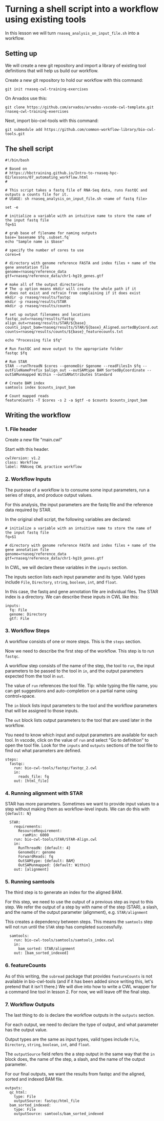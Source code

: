 # Turning a shell script into a workflow using existing tools

In this lesson we will turn `rnaseq_analysis_on_input_file.sh` into a workflow.

## Setting up

We will create a new git repository and import a library of existing
tool definitions that will help us build our workflow.

Create a new git repository to hold our workflow with this command:

```
git init rnaseq-cwl-training-exercises
```

On Arvados use this:

```
git clone https://github.com/arvados/arvados-vscode-cwl-template.git rnaseq-cwl-training-exercises
```

Next, import bio-cwl-tools with this command:

```
git submodule add https://github.com/common-workflow-library/bio-cwl-tools.git
```

## The shell script

```
#!/bin/bash

# Based on
# https://hbctraining.github.io/Intro-to-rnaseq-hpc-O2/lessons/07_automating_workflow.html
#

# This script takes a fastq file of RNA-Seq data, runs FastQC and outputs a counts file for it.
# USAGE: sh rnaseq_analysis_on_input_file.sh <name of fastq file>

set -e

# initialize a variable with an intuitive name to store the name of the input fastq file
fq=$1

# grab base of filename for naming outputs
base=`basename $fq .subset.fq`
echo "Sample name is $base"

# specify the number of cores to use
cores=4

# directory with genome reference FASTA and index files + name of the gene annotation file
genome=rnaseq/reference_data
gtf=rnaseq/reference_data/chr1-hg19_genes.gtf

# make all of the output directories
# The -p option means mkdir will create the whole path if it
# does not exist and refrain from complaining if it does exist
mkdir -p rnaseq/results/fastqc
mkdir -p rnaseq/results/STAR
mkdir -p rnaseq/results/counts

# set up output filenames and locations
fastqc_out=rnaseq/results/fastqc
align_out=rnaseq/results/STAR/${base}_
counts_input_bam=rnaseq/results/STAR/${base}_Aligned.sortedByCoord.out.bam
counts=rnaseq/results/counts/${base}_featurecounts.txt

echo "Processing file $fq"

# Run FastQC and move output to the appropriate folder
fastqc $fq

# Run STAR
STAR --runThreadN $cores --genomeDir $genome --readFilesIn $fq --outFileNamePrefix $align_out --outSAMtype BAM SortedByCoordinate --outSAMunmapped Within --outSAMattributes Standard

# Create BAM index
samtools index $counts_input_bam

# Count mapped reads
featureCounts -T $cores -s 2 -a $gtf -o $counts $counts_input_bam
```

## Writing the workflow

### 1. File header

Create a new file "main.cwl"

Start with this header.


```
cwlVersion: v1.2
class: Workflow
label: RNAseq CWL practice workflow
```

### 2. Workflow Inputs

The purpose of a workflow is to consume some input parameters, run a
series of steps, and produce output values.

For this analysis, the input parameters are the fastq file and the reference data required by STAR.

In the original shell script, the following variables are declared:

```
# initialize a variable with an intuitive name to store the name of the input fastq file
fq=$1

# directory with genome reference FASTA and index files + name of the gene annotation file
genome=rnaseq/reference_data
gtf=rnaseq/reference_data/chr1-hg19_genes.gtf
```

In CWL, we will declare these variables in the `inputs` section.

The inputs section lists each input parameter and its type.  Valid
types include `File`, `Directory`, `string`, `boolean`, `int`, and
`float`.

In this case, the fastq and gene annotation file are individual files.  The STAR index is a directory.  We can describe these inputs in CWL like this:

```
inputs:
  fq: File
  genome: Directory
  gtf: File
```

### 3. Workflow Steps

A workflow consists of one or more steps.  This is the `steps` section.

Now we need to describe the first step of the workflow.  This step is to run `fastqc`.

A workflow step consists of the name of the step, the tool to `run`,
the input parameters to be passed to the tool in `in`, and the output
parameters expected from the tool in `out`.

The value of `run` references the tool file.  Tip: while typing the
file name, you can get suggestions and auto-completion on a partial
name using control+space.

The `in` block lists input parameters to the tool and the workflow
parameters that will be assigned to those inputs.

The `out` block lists output parameters to the tool that are used
later in the workflow.

You need to know which input and output parameters are available for
each tool.  In vscode, click on the value of `run` and select "Go to
definition" to open the tool file.  Look for the `inputs` and
`outputs` sections of the tool file to find out what parameters are
defined.

```
steps:
  fastqc:
    run: bio-cwl-tools/fastqc/fastqc_2.cwl
    in:
	  reads_file: fq
    out: [html_file]
```

### 4. Running alignment with STAR

STAR has more parameters.  Sometimes we want to provide input values
to a step without making them as workflow-level inputs.  We can do
this with `{default: N}`


```
  STAR:
    requirements:
      ResourceRequirement:
        ramMin: 6000
    run: bio-cwl-tools/STAR/STAR-Align.cwl
    in:
      RunThreadN: {default: 4}
      GenomeDir: genome
      ForwardReads: fq
      OutSAMtype: {default: BAM}
      OutSAMunmapped: {default: Within}
    out: [alignment]
```

### 5. Running samtools

The third step is to generate an index for the aligned BAM.

For this step, we need to use the output of a previous step as input
to this step.  We refer the output of a step by with name of the step
(STAR), a slash, and the name of the output parameter (alignment), e.g. `STAR/alignment`

This creates a dependency between steps.  This means the `samtools`
step will not run until the `STAR` step has completed successfully.

```
  samtools:
    run: bio-cwl-tools/samtools/samtools_index.cwl
    in:
      bam_sorted: STAR/alignment
    out: [bam_sorted_indexed]
```

### 6. featureCounts

As of this writing, the `subread` package that provides
`featureCounts` is not available in bio-cwl-tools (and if it has been
added since writing this, let's pretend that it isn't there.)  We will
dive into how to write a CWL wrapper for a command line tool in
lesson 2.  For now, we will leave off the final step.

### 7. Workflow Outputs

The last thing to do is declare the workflow outputs in the `outputs` section.

For each output, we need to declare the type of output, and what
parameter has the output value.

Output types are the same as input types, valid types include `File`,
`Directory`, `string`, `boolean`, `int`, and `float`.

The `outputSource` field refers the a step output in the same way that
the `in` block does, the name of the step, a slash, and the name of
the output parameter.

For our final outputs, we want the results from fastqc and the
aligned, sorted and indexed BAM file.

```
outputs:
  qc_html:
    type: File
    outputSource: fastqc/html_file
  bam_sorted_indexed:
    type: File
    outputSource: samtools/bam_sorted_indexed
```
